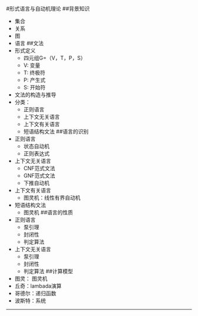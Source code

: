 #形式语言与自动机理论
##背景知识
+ 集合
+ 关系
+ 图
+ 语言
##文法
+ 形式定义
	+ 四元组G=（V，T，P，S）
	+ V: 变量
	+ T: 终极符
	+ P: 产生式
	+ S: 开始符
+ 文法的构造与推导
+ 分类：
	+ 正则语言
	+ 上下文无关语言
	+ 上下文有关语言
	+ 短语结构文法
##语言的识别
+ 正则语言
	+ 状态自动机
	+ 正则表达式
+ 上下文无关语言
	+ CNF范式文法
	+ GNF范式文法
	+ 下推自动机
+ 上下文有关语言
	+ 图灵机：线性有界自动机
+ 短语结构文法
	+ 图灵机
##语言的性质
+ 正则语言
	+ 泵引理
	+ 封闭性
	+ 判定算法
+ 上下文无关语言
	+ 泵引理
	+ 封闭性
	+ 判定算法
##计算模型
+ 图灵： 图灵机
+ 丘奇：lambada演算
+ 哥德尔：递归函数
+ 波斯特：系统

----